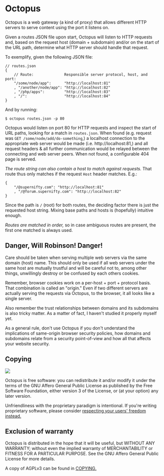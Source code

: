 Octopus
=======

Octopus is a web gateway (a kind of proxy) that allows different HTTP servers to serve content using the port it listens on.

Given a routes JSON file upon start, Octopus will listen to HTTP requests and, based on the request host (domain + subdomain) and/or on the start of the URL path, determine what HTTP server should handle that request.

To exemplify, given the following JSON file:

    // routes.json
    {
        // Route:              Responsible server protocol, host, and port:
        "/some/node/app":      "http://localhost:81"
        , "/another/node/app": "http://localhost:82"
        , "/php/apps":         "http://localhost:83"
        , "/":                 "http://localhost:84"
    }

And by running:

    $ octopus routes.json -p 80

Octopus would listen on port 80 for HTTP requests and inspect the start of URL paths, looking for a match in `routes.json`. When found (e.g. request was `GET /some/node/add/do-something`,) a localhost connection to the appropriate web server would be made (i.e. http://localhost:81,) and all request headers & all further communication would be relayed between the connecting and web server peers. When not found, a configurable 404 page is served.

_The route string can also contain a host to match against requests._ That route thus only matches if the request `Host` header matches. E.g.:

    {
        "/@supernifty.com": "http://localhost:81"
        , "/@forum.supernifty.com": "http://localhost:82"
    }

Since the path is `/` (root) for both routes, the deciding factor there is just the requested host string. Mixing base paths and hosts is (hopefully) intuitive enough.

_Routes are matched in order,_ so in case ambiguous routes are present, the first one matched is always used.

Danger, Will Robinson! Danger!
------------------------------

Care should be taken when serving multiple web servers via the same domain (host) name. This should only be used if all web servers under the same host are mutually trustful and will be careful not to, among other things, unwillingly destroy or be confused by each others cookies.

Remember, browser cookies work on a per-host + port + protocol basis. That combination is called an "origin." Even if two different servers are actually serving the requests via Octopus, to the browser, it all looks like a single server.

Also remember the trust relationships between domains and its subdomains is also tricky matter. As a matter of fact, I haven't studied it properly myself yet.

As a general rule, don't use Octopus if you don't understand the implications of same-origin browser security policies, how domains and subdomains relate from a security point-of-view and how all that affects your website security.

Copying
-------

![](https://www.gnu.org/graphics/agplv3-155x51.png)

Octopus is free software: you can redistribute it and/or modify it under the terms of the GNU Affero General Public License as published by the Free Software Foundation, either version 3 of the License, or (at your option) any later version.

Unfriendliness with the proprietary paradigm is intentional. If you're writing proprietary software, please consider [respecting your users' freedom instead.](https://www.gnu.org/philosophy/free-sw.html)

Exclusion of warranty
---------------------

Octopus is distributed in the hope that it will be useful, but WITHOUT ANY WARRANTY; without even the implied warranty of MERCHANTABILITY or FITNESS FOR A PARTICULAR PURPOSE. See the GNU Affero General Public License for more details.

A copy of AGPLv3 can be found in [COPYING.](COPYING)
